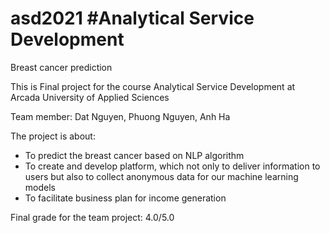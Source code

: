 # asd2021 #Analytical Service Development
Breast cancer prediction

This is Final project for the course Analytical Service Development at Arcada University of Applied Sciences

Team member: Dat Nguyen, Phuong Nguyen, Anh Ha

The project is about:
- To predict the breast cancer based on NLP algorithm
- To create and develop platform, which not only to deliver information to users but also to collect anonymous data for our machine learning models
- To facilitate business plan for income generation

Final grade for the team project: 4.0/5.0

